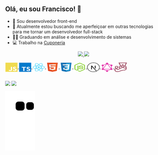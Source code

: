 ## Olá, eu sou Francisco! 👋

- 🔭 Sou desenvolvedor front-end  
- 🌱 Atualmente estou buscando me aperfeiçoar em outras tecnologias para me tornar um desenvolvedor full-stack
- 👩‍🎓 Graduando em análise e desenvolvimento de sistemas
- 💻 Trabalho na [Cuponeria](https://www.cuponeria.com.br)

<div align="center">
  <a href="https://github.com/FranciscoBBC">
  <img height="180em" src="https://github-readme-stats.vercel.app/api?username=FranciscoBBC&show_icons=true&theme=cobalt&include_all_commits=true&count_private=true"/>
  <img height="180em" src="https://github-readme-stats.vercel.app/api/top-langs/?username=FranciscoBBC&layout=compact&langs_count=7&theme=cobalt"/>
</div>
<div style="display: inline_block"><br>
  <img align="center" alt="Francisco-Js" height="30" width="40" src="https://raw.githubusercontent.com/devicons/devicon/master/icons/javascript/javascript-plain.svg">
  <img align="center" alt="Francisco-Ts" height="30" width="40" src="https://raw.githubusercontent.com/devicons/devicon/master/icons/typescript/typescript-plain.svg">
  <img align="center" alt="Francisco-React" height="30" width="40" src="https://raw.githubusercontent.com/devicons/devicon/master/icons/react/react-original.svg">
  <img align="center" alt="Francisco-HTML" height="30" width="40" src="https://raw.githubusercontent.com/devicons/devicon/master/icons/html5/html5-original.svg">
  <img align="center" alt="Francisco-CSS" height="30" width="40" src="https://raw.githubusercontent.com/devicons/devicon/master/icons/css3/css3-original.svg">
  <img align="center" alt="Francisco-CSS" height="30" width="40" src="https://raw.githubusercontent.com/devicons/devicon/master/icons/nodejs/nodejs-original.svg">
  <img align="center" alt="Francisco-CSS" height="30" width="40" src="https://raw.githubusercontent.com/devicons/devicon/master/icons/nextjs/nextjs-line.svg">
  <img align="center" alt="Francisco-CSS" height="30" width="40" src="https://raw.githubusercontent.com/devicons/devicon/master/icons/graphql/graphql-plain.svg">
  <img align="center" alt="Francisco-CSS" height="30" width="40" src="https://raw.githubusercontent.com/devicons/devicon/master/icons/jest/jest-plain.svg">
</div>
  
  ##
 
<div>
  <a href = "mailto:francisco.rur@gmail.com"><img src="https://img.shields.io/badge/-Gmail-%23333?style=for-the-badge&logo=gmail&logoColor=white" target="_blank"></a>
  <a href="https://www.linkedin.com/in/francisco-castro-330a95123" target="_blank"><img src="https://img.shields.io/badge/-LinkedIn-%230077B5?style=for-the-badge&logo=linkedin&logoColor=white" target="_blank"></a> 
 
  ![Snake animation](https://github.com/rafaballerini/rafaballerini/blob/output/github-contribution-grid-snake.svg)
 
</div>
